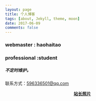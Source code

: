 ```yaml
---
layout: page
title: 个人博客
tags: [about, Jekyll, theme, moon]
date: 2017-06-09
comments: false
---
```

### webmaster : haohaitao
### professional :student
##### 不定时维护。


联系方式：<a href="#">596336501@qq.com</a>
<center><a href="https://github.com/haohaitao/haohaitao.github.io/blob/master/assets/img/cite%20photo.jpg"> <b>站长照片<b></center>
